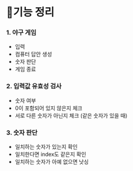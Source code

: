 # 📑기능 정리


### 1. 야구 게임
- 입력
- 컴퓨터 답안 생성
- 숫자 판단
- 게임 종료

### 2. 입력값 유효성 검사
- 숫자 여부
- 0이 포함되어 있지 않은지 체크
- 서로 다른 숫자가 아닌지 체크 (같은 숫자가 있을 때)

### 3. 숫자 판단
- 일치하는 숫자가 있는지 확인
- 일치한다면 index도 같은지 확인
- 일치하는 숫자가 아예 없으면 낫싱